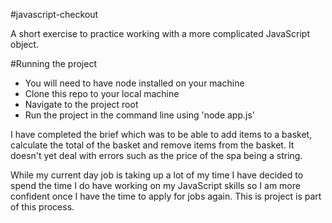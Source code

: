 #javascript-checkout

A short exercise to practice working with a more complicated JavaScript object. 

#Running the project

- You will need to have node installed on your machine
- Clone this repo to your local machine
- Navigate to the project root
- Run the project in the command line using 'node app.js'


I have completed the brief which was to be able to add items to a basket, calculate the total of the basket and remove items from the basket. It doesn't yet deal with errors such as the price of the spa being a string.

While my current day job is taking up a lot of my time I have decided to spend the time I do have working on my JavaScript skills so I am more confident once I have the time to apply for jobs again. This is project is part of this process.
